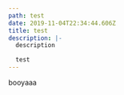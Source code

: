 ```yaml
---
path: test
date: 2019-11-04T22:34:44.606Z
title: test
description: |-
  description

  test
---
```

booyaaa
